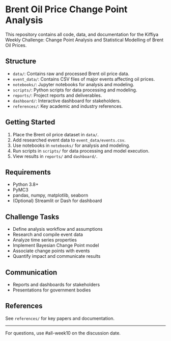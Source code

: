 # Brent Oil Price Change Point Analysis

This repository contains all code, data, and documentation for the Kiffiya Weekly Challenge: Change Point Analysis and Statistical Modelling of Brent Oil Prices.

## Structure

- `data/`: Contains raw and processed Brent oil price data.
- `event_data/`: Contains CSV files of major events affecting oil prices.
- `notebooks/`: Jupyter notebooks for analysis and modeling.
- `scripts/`: Python scripts for data processing and modeling.
- `reports/`: Project reports and deliverables.
- `dashboard/`: Interactive dashboard for stakeholders.
- `references/`: Key academic and industry references.

## Getting Started

1. Place the Brent oil price dataset in `data/`.
2. Add researched event data to `event_data/events.csv`.
3. Use notebooks in `notebooks/` for analysis and modeling.
4. Run scripts in `scripts/` for data processing and model execution.
5. View results in `reports/` and `dashboard/`.

## Requirements

- Python 3.8+
- PyMC3
- pandas, numpy, matplotlib, seaborn
- (Optional) Streamlit or Dash for dashboard

## Challenge Tasks

- Define analysis workflow and assumptions
- Research and compile event data
- Analyze time series properties
- Implement Bayesian Change Point model
- Associate change points with events
- Quantify impact and communicate results

## Communication

- Reports and dashboards for stakeholders
- Presentations for government bodies

## References

See `references/` for key papers and documentation.

---

For questions, use #all-week10 on the discussion date.
